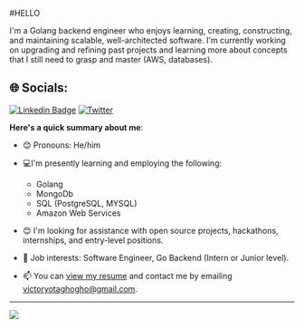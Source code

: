 #HELLO

I'm a Golang backend engineer who enjoys learning, creating, constructing, and maintaining scalable, well-architected software.
I'm currently working on upgrading and refining past projects and learning more about concepts that I still need to grasp and master (AWS, databases).

## 🌐 Socials:
[![Linkedin Badge](https://img.shields.io/badge/-LinkedIn-blue?style=for-the-badge&logo=Linkedin&logoColor=white&link=https://www.linkedin.com/in/victory-agbabune)](https://www.linkedin.com/in/victory-agbabune) [![Twitter](https://img.shields.io/badge/Twitter-%231DA1F2.svg?logo=Twitter&logoColor=white)](https://twitter.com/@Sadman_Vick)

**Here's a quick summary about me**:

- 😊 Pronouns: He/him
- 💻I'm presently learning and employing the following:

  <ul>
    <li>Golang</li>
    <li>MongoDb</li>
    <li>SQL (PostgreSQL, MYSQL)</li>
    <li>Amazon Web Services</li>
  </ul>

- 😊 I'm looking for assistance with open source projects, hackathons, internships, and entry-level positions.
- 💼 Job interests: Software Engineer, Go Backend (Intern or Junior level).
- 📫 You can [view my resume](#) and contact me by emailing victoryotaghogho@gmail.com.


---
[![](https://visitcount.itsvg.in/api?id=A-Victory&icon=0&color=0)](https://visitcount.itsvg.in)
